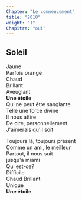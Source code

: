 ```yaml
---
Chapter: "Le commencement"
title: "2010"
weight: "1"
Chapitre: "oui"
---
```

## Soleil

Jaune  
Parfois orange  
Chaud  
Brillant  
Aveuglant  
**Une étoile**  
Qui ne peut être sanglante  
Telle une force divine  
Il nous attire  
De cire, personnellement  
J'aimerais qu'il soit

Toujours là, toujours présent  
Comme un ami, le meilleur  
Partout, il nous suit  
jusqu'à miami  
Qui est-ce?  
Difficile  
Chaud
Brillant  
Unique  
**Une étoile**
